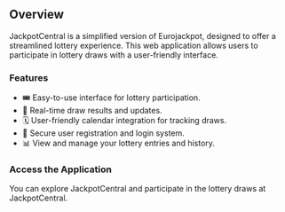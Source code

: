 ## Overview

JackpotCentral is a simplified version of Eurojackpot, designed to offer a streamlined lottery experience. This web application allows users to participate in lottery draws with a user-friendly interface.

### Features
- 🎟️ Easy-to-use interface for lottery participation.
- 🔄 Real-time draw results and updates.
- 🗓️ User-friendly calendar integration for tracking draws.
- 🔐 Secure user registration and login system.
- 📊 View and manage your lottery entries and history.
  
### Access the Application
You can explore JackpotCentral and participate in the lottery draws at JackpotCentral.
